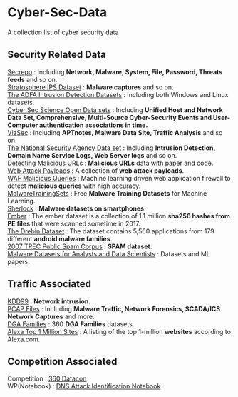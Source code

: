 # Cyber-Sec-Data
A collection list of cyber security data
## Security Related Data  
[Secrepo](http://www.secrepo.com/#about) : Including **Network, Malware, System, File, Password, Threats feeds** and so on.   
[Stratosphere IPS Dataset](https://www.stratosphereips.org/category/dataset.html) : **Malware captures** and so on.  
[The ADFA Intrusion Detection Datasets](https://www.unsw.adfa.edu.au/unsw-canberra-cyber/cybersecurity/ADFA-IDS-Datasets/) : Including both Windows and Linux datasets.   
[Cyber Sec Science Open Data sets](https://csr.lanl.gov/data/) : Including **Unified Host and Network Data Set, Comprehensive, Multi-Source Cyber-Security Events and User-Computer authentication associations in time.**  
[VizSec](https://vizsec.org/data/) : Including **APTnotes, Malware Data Site, Traffic Analysis** and so on.  
[The National Security Agency Data set](https://westpoint.edu/centers-and-research/cyber-research-center/data-sets) : Including **Intrusion Detection, Domain Name Service Logs, Web Server logs** and so on.  
[Detecting Malicious URLs](http://www.sysnet.ucsd.edu/projects/url/) : **Malicious URLs** data with paper and code.  
[Web Attack Payloads](https://github.com/foospidy/payloads) : A collection of **web attack payloads**.  
[WAF Malicious Queries](https://github.com/faizann24/Fwaf-Machine-Learning-driven-Web-Application-Firewall) : Machine learning driven web application firewall to detect **malicious queries** with high accuracy.    
[MalwareTrainingSets](https://github.com/marcoramilli/MalwareTrainingSets) : Free **Malware Training Datasets** for Machine Learning.  
[Sherlock](http://bigdata.ise.bgu.ac.il/sherlock/index.html#/) : **Malware datasets on smartphones**.   
[Ember](https://github.com/endgameinc/ember) : The ember dataset is a collection of 1.1 million **sha256 hashes from PE files** that were scanned sometime in 2017.  
[The Drebin Dataset](https://www.sec.cs.tu-bs.de/~danarp/drebin/) : The dataset contains 5,560 applications from 179 different **android malware families**.   
[2007 TREC Public Spam Corpus](https://plg.uwaterloo.ca/~gvcormac/treccorpus07/) : **SPAM dataset**.  
[Malware Datasets for Analysts and Data Scientists](https://www.peerlyst.com/posts/malware-datasets-for-analysts-and-data-scientists-chiheb-chebbi) : Datasets and ML papers.  

## Traffic Associated  
[KDD99](http://kdd.ics.uci.edu/databases/kddcup99/kddcup99.html) : **Network intrusion**.  
[PCAP Files](https://www.netresec.com/?page=PcapFiles) : Including **Malware Traffic, Network Forensics, SCADA/ICS Network Captures** and more.  
[DGA Families](https://data.netlab.360.com/dga/) : 360 **DGA Families** datasets.  
[Alexa Top 1 Million Sites](https://www.kaggle.com/cheedcheed/top1m) : A listing of the top 1-million **websites** according to Alexa.com.  
## Competition Associated
Competition : [360 Datacon](http://butian.360.net/Active/dataconDetail.html#gj)  
WP(Notebook) : [DNS Attack Identification Notebook](http://momomoxiaoxi.com/%E6%95%B0%E6%8D%AE%E5%88%86%E6%9E%90/2019/04/24/datacondns1/) 

